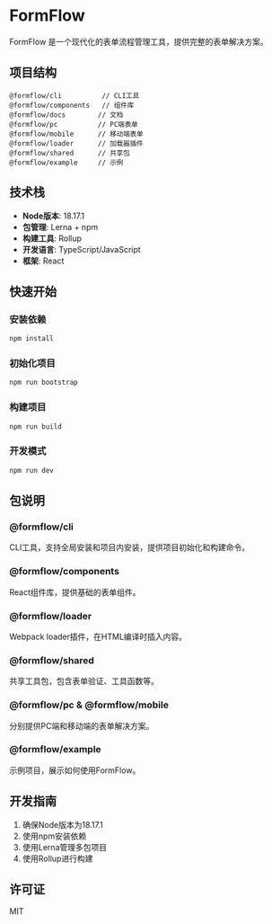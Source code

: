 # FormFlow

FormFlow 是一个现代化的表单流程管理工具，提供完整的表单解决方案。

## 项目结构

```
@formflow/cli          // CLI工具
@formflow/components   // 组件库
@formflow/docs        // 文档
@formflow/pc          // PC端表单
@formflow/mobile      // 移动端表单
@formflow/loader      // 加载器插件
@formflow/shared      // 共享包
@formflow/example     // 示例
```

## 技术栈

- **Node版本**: 18.17.1
- **包管理**: Lerna + npm
- **构建工具**: Rollup
- **开发语言**: TypeScript/JavaScript
- **框架**: React

## 快速开始

### 安装依赖

```bash
npm install
```

### 初始化项目

```bash
npm run bootstrap
```

### 构建项目

```bash
npm run build
```

### 开发模式

```bash
npm run dev
```

## 包说明

### @formflow/cli
CLI工具，支持全局安装和项目内安装，提供项目初始化和构建命令。

### @formflow/components
React组件库，提供基础的表单组件。

### @formflow/loader
Webpack loader插件，在HTML编译时插入内容。

### @formflow/shared
共享工具包，包含表单验证、工具函数等。

### @formflow/pc & @formflow/mobile
分别提供PC端和移动端的表单解决方案。

### @formflow/example
示例项目，展示如何使用FormFlow。

## 开发指南

1. 确保Node版本为18.17.1
2. 使用npm安装依赖
3. 使用Lerna管理多包项目
4. 使用Rollup进行构建

## 许可证

MIT
